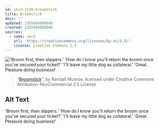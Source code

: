 ```yaml
---
id: xkcd.1149-broomstick
title: Broomstick
desc: ''
updated: 1355904000000
created: 1355904000000
sources:
  - name: xkcd
    url: 'https://creativecommons.org/licenses/by-nc/2.5/'
    license: Creative Commons 2.5
---
```

!['Broom first, then slippers.' 'How do I know you'll return the broom once you've secured your ticket?' 'I'll leave my little dog as collateral.' 'Great. Pleasure doing business!'](https://imgs.xkcd.com/comics/broomstick.png)
> "[Broomstick](https://xkcd.com/1149/)", by Randall Munroe, licensed under Creative Commons Attribution-NonCommercial 2.5 License

## Alt Text
'Broom first, then slippers.' 'How do I know you'll return the broom once you've secured your ticket?' 'I'll leave my little dog as collateral.' 'Great. Pleasure doing business!'

